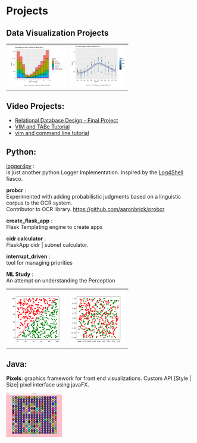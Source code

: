 # Projects
 

## Data Visualization Projects
<table>
 <tr>
  <td>
<img src="https://github.com/tcwbot/public/blob/main/images/visual-analysis1.jpg" width="150"/>
  </td>
  <td>
<img src="https://github.com/tcwbot/public/blob/main/images/visual-analysis2.jpg" width="150"/>
  </td>
 </tr>
</table>

## Video Projects:
- [Relational Database Design -  Final Project](https://www.youtube.com/watch?v=QxE2QbB2YTM)
- [VIM and TABe Tutorial](https://www.youtube.com/watch?v=PhcTrkfMIS4)
- [vim and command line tutorial](https://www.youtube.com/watch?v=RCx34TPTjsg)

  
## Python:

[logger4py](https://github.com/tcwbot/logger4) : <br/>
is just another python Logger Implementation. Inspired by the [Log4Shell](https://en.wikipedia.org/wiki/Log4Shell) fiasco.

__probcr__ : <br/>
Experimented with adding probabilistic judgments based on a linguistic corpus to the OCR system.<br/>
Contributor to OCR library. https://github.com/aaronbrick/probcr

__create_flask_app__ :  <br/>
Flask Templating engine to create apps

__cidr calculator__ : <br/>
FlaskApp cidr | subnet calculator.

__interrupt_driven__ :  <br/>
tool for managing priorities

__ML Study__ :  <br/>
An attempt on understanding the Perception
<table>
 <tr>
  <td>
<img src="https://raw.githubusercontent.com/tcwbot/public/main/images/simple_classification_01.png" width="150"/>
  </td>
  <td>
<img src="https://raw.githubusercontent.com/tcwbot/public/main/images/simple_classification_02.png" width="150"/>
  </td>
 </tr>
</table>
   
## Java:

__Pixels__: graphics framework for front end visualizations. Custom API [Style | Size] pixel interface using javaFX.

<img align="center" src="https://raw.githubusercontent.com/tcwbot/public/main/images/pixels.png" width="150"/>

